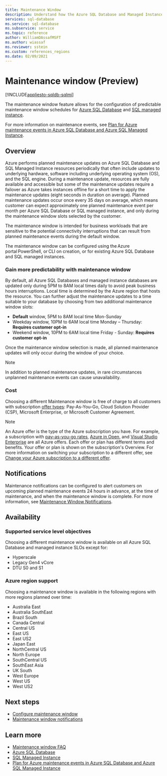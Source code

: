 ```yaml
---
title: Maintenance Window
description: Understand how the Azure SQL Database and Managed Instance maintenance window can be configured.
services: sql-database
ms.service: sql-database
ms.subservice: service
ms.topic: reference
author: WilliamDAssafMSFT
ms.author: wiassaf
ms.reviewer: sstein
ms.custom: references_regions
ms.date: 02/09/2021
---
```


# Maintenance window (Preview)
[!INCLUDE[appliesto-sqldb-sqlmi](../includes/appliesto-sqldb-sqlmi.md)]

The maintenance window feature allows for the configuration of predictable maintenance window schedules for [Azure SQL Database](sql-database-paas-overview.md) and [SQL managed instance](../managed-instance/sql-managed-instance-paas-overview.md). 

For more information on maintenance events, see [Plan for Azure maintenance events in Azure SQL Database and Azure SQL Managed Instance](planned-maintenance.md).

## Overview

Azure performs planned maintenance updates on Azure SQL Database and SQL Managed Instance resources periodically that often include updates to underlying hardware, software including underlying operating system (OS), and the SQL engine. During a maintenance update, resources are fully available and accessible but some of the maintenance updates require a failover as Azure takes instances offline for a short time to apply the maintenance updates (eight seconds in duration on average).  Planned maintenance updates occur once every 35 days on average, which means customer can expect approximately one planned maintenance event per month per Azure SQL Database or SQL managed instance, and only during the maintenance window slots selected by the customer.   

The maintenance window is intended for business workloads that are sensitive to the potential connectivity interruptions that can result from planned maintenance events during the default window.  

The maintenance window can be configured using the Azure portal PowerShell, or CLI on creation, or for existing Azure SQL Database and SQL managed instances.

### Gain more predictability with maintenance window

By default, all Azure SQL Databases and managed instance databases are updated only during 5PM to 8AM local times daily to avoid peak business hours interruptions. Local time is determined by the Azure region that hosts the resource. You can further adjust the maintenance updates to a time suitable to your database by choosing from two additional maintenance window slots:

* **Default** window, 5PM to 8AM local time Mon-Sunday 
* Weekday window, 10PM to 6AM local time Monday – Thursday: **Requires customer opt-in** 
* Weekend window, 10PM to 6AM local time Friday - Sunday: **Requires customer opt-in**  

Once the maintenance window selection is made, all planned maintenance updates will only occur during the window of your choice.   

> [!Note]
> In addition to planned maintenance updates, in rare circumstances unplanned maintenance events can cause unavailability. 

### Cost

Choosing a different Maintenance window is free of charge to all customers with subscription [offer types](https://azure.microsoft.com/support/legal/offer-details/): Pay-As-You-Go, Cloud Solution Provider (CSP), Microsoft Enterprise, or Microsoft Customer Agreement.

> [!Note]
> An Azure offer is the type of the Azure subscription you have. For example, a subscription with [pay-as-you-go rates](https://azure.microsoft.com/offers/ms-azr-0003p/), [Azure in Open](https://azure.microsoft.com/en-us/offers/ms-azr-0111p/), and [Visual Studio Enterprise](https://azure.microsoft.com/en-us/offers/ms-azr-0063p/) are all Azure offers. Each offer or plan has different terms and benefits. Your offer or plan is shown on the subscription's Overview. For more information on switching your subscription to a different offer, see [Change your Azure subscription to a different offer](/azure/cost-management-billing/manage/switch-azure-offer).

## Notifications

Maintenance notifications can be configured to alert customers on upcoming planned maintenance events 24 hours in advance, at the time of maintenance, and when the maintenance window is complete. For more information, see [Maintenance Window Notifications](advance-notifications.md).

## Availability

### Supported service level objectives

Choosing a different maintenance window is available on all Azure SQL Database and managed instance SLOs except for:
* Hyperscale 
* Legacy Gen4 vCore
* DTU S0 and S1 

### Azure region support

Choosing a maintenance window is available in the following regions with more regions planned over time:

- Australia East
- Australia SouthEast
- Brazil South
- Canada Central
- Central US
- East US
- East US2
- Japan East
- NorthCentral US
- North Europe
- SouthCentral US
- SouthEast Asia
- UK South
- West Europe
- West US
- West US2


## Next steps

* [Configure maintenance window](maintenance-window-configure.md)
* [Maintenance window notifications](advance-notifications.md)

## Learn more

* [Maintenance window FAQ](maintenance-window-faq.yml)
* [Azure SQL Database](sql-database-paas-overview.md) 
* [SQL Managed Instance](../managed-instance/sql-managed-instance-paas-overview.md)
* [Plan for Azure maintenance events in Azure SQL Database and Azure SQL Managed Instance](planned-maintenance.md)




